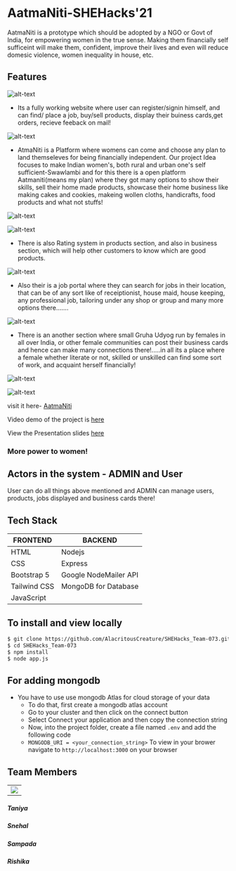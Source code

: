 # AatmaNiti-SHEHacks'21
AatmaNiti is a prototype which should be adopted by a NGO or Govt of India, for empowering women in the true sense. 
Making them financially self sufficeint will make them, confident, improve their lives and even will reduce domesic violence, women inequality in house, etc.


## Features

![alt-text](https://github.com/AlacritousCreature/SHEHacks_Team-073/blob/main/home-1.png)

* Its a fully working website where user can register/signin himself, and can find/ place a job, buy/sell products, display their buiness cards,get orders, recieve feeback on  mail!

![alt-text](https://github.com/AlacritousCreature/AatmaNiti-SHEHacks_Team-073/blob/main/site_pictures/1.jpeg)

* AtmaNiti is a Platform where womens can come and choose any plan to land themseleves for being financially independent.
Our project Idea focuses to make Indian women's, both rural and urban one's self sufficient-Swawlambi and for this there is a open platform Aatmaniti(means my plan)  where they got many options to show their skills, sell their home made products, showcase their home business like making cakes and cookies, makeing wollen cloths, handicrafts, food products and what not stuffs!

![alt-text](https://github.com/AlacritousCreature/AatmaNiti-SHEHacks_Team-073/blob/main/site_pictures/5.jpeg)

![alt-text](https://github.com/AlacritousCreature/AatmaNiti-SHEHacks_Team-073/blob/main/site_pictures/4.jpeg)

* There is also Rating system in products section, and also in business section, which will help other customers to know which are good products.

![alt-text](https://github.com/AlacritousCreature/AatmaNiti-SHEHacks_Team-073/blob/main/site_pictures/3.jpeg)

* Also their is a job portal where they can search for jobs in their location, that can be of any sort like of receiptionist, house maid, house keeping, any professional job, tailoring under any shop or group and many more options there.......

![alt-text](https://github.com/AlacritousCreature/AatmaNiti-SHEHacks_Team-073/blob/main/site_pictures/2.jpeg)

* There is an another section where small Gruha Udyog run by females in all over India, or other female communities can post their business cards and hence can make many connections there!.....in all its a place where a female whether literate or not, skilled or unskilled can find some sort of work, and acquaint herself financially!

![alt-text](https://github.com/AlacritousCreature/AatmaNiti-SHEHacks_Team-073/blob/main/site_pictures/7.jpeg)

![alt-text](https://github.com/AlacritousCreature/AatmaNiti-SHEHacks_Team-073/blob/main/site_pictures/6.jpeg)

visit it here-
[AatmaNiti](https://aatmaniti.herokuapp.com/)

Video demo of the project is [here]( https://www.youtube.com/watch?v=gIH89xIsYQg)

View the Presentation slides [here](https://docs.google.com/presentation/d/1qVY_nJOMUykOPDrhpVwPA6btTfJkFD1FfU70oO95xmE/edit?usp=sharing)

### More power to women!


## Actors in the system - ADMIN and User

 User can do all things above mentioned and ADMIN can manage users, products, jobs displayed and business cards there!

## Tech Stack

| FRONTEND      | BACKEND       |
| ------------- | ------------- |
| HTML          |   Nodejs
| CSS           | Express  |
| Bootstrap 5   | Google NodeMailer API|
| Tailwind CSS  |MongoDB for Database|
| JavaScript    |  |

## To install and view locally

```bash
$ git clone https://github.com/AlacritousCreature/SHEHacks_Team-073.git
$ cd SHEHacks_Team-073
$ npm install
$ node app.js
```

## For adding mongodb

- You have to use use mongodb Atlas for cloud storage of your data
  - To do that, first create a mongodb atlas account
  - Go to your cluster and then click on the connect button
  - Select Connect your application and then copy the connection string
  - Now, into the project folder, create a file named `.env` and add the following code
  - `MONGODB_URI = <your_connection_string>`
    To view in your brower navigate to `http://localhost:3000` on your browser

## Team Members

<table>
	<tr>
		<td>
			<a href="https://github.com/AlacritousCreature/SHEHacks_Team-073/graphs/contributors">
  <img src="https://contrib.rocks/image?repo=AlacritousCreature/SHEHacks_Team-073" />
</a>
		</td>
	</tr>
</table>

##### Taniya

##### Snehal

##### Sampada

##### Rishika
